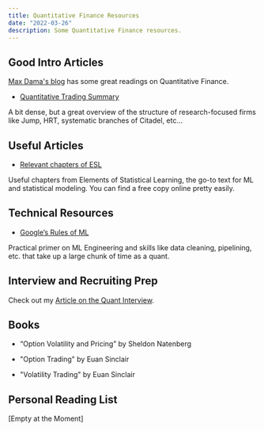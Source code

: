 ```yaml
---
title: Quantitative Finance Resources
date: "2022-03-26"
description: Some Quantitative Finance resources.
---
```


## Good Intro Articles

[Max Dama's blog](https://blog.headlandstech.com/) has some great readings on Quantitative Finance.

- [Quantitative Trading Summary](https://blog.headlandstech.com/2017/08/03/quantitative-trading-summary/)

A bit dense, but a great overview of the structure of research-focused firms like Jump, HRT, systematic branches of Citadel, etc...

## Useful Articles

- [Relevant chapters of ESL](https://blog.headlandstech.com/2022/02/)

Useful chapters from Elements of Statistical Learning, the go-to text for ML and statistical modeling. You can find a free copy online pretty easily.

## Technical Resources

- [Google’s Rules of ML](https://developers.google.com/machine-learning/guides/rules-of-ml)

Practical primer on ML Engineering and skills like data cleaning, pipelining, etc. that take up a large chunk of time as a quant.

## Interview and Recruiting Prep

Check out my [Article on the Quant Interview](https://blog.samarthgoel.com/quant-interview/).

## Books

- “Option Volatility and Pricing” by Sheldon Natenberg

- "Option Trading" by Euan Sinclair

- "Volatility Trading" by Euan Sinclair

## Personal Reading List

[Empty at the Moment]
